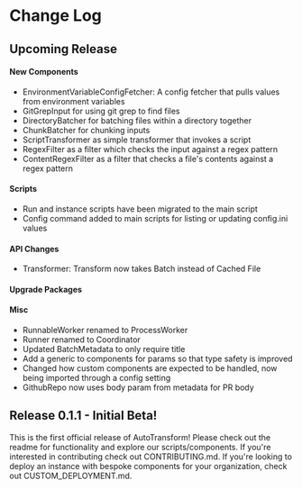 # Change Log

## Upcoming Release

#### New Components

 - EnvironmentVariableConfigFetcher: A config fetcher that pulls values from environment variables
 - GitGrepInput for using git grep to find files
 - DirectoryBatcher for batching files within a directory together
 - ChunkBatcher for chunking inputs
 - ScriptTransformer as simple transformer that invokes a script
 - RegexFilter as a filter which checks the input against a regex pattern
 - ContentRegexFilter as a filter that checks a file's contents against a regex pattern

#### Scripts

 - Run and instance scripts have been migrated to the main script
 - Config command added to main scripts for listing or updating config.ini values

#### API Changes

 - Transformer: Transform now takes Batch instead of Cached File

#### Upgrade Packages

#### Misc

- RunnableWorker renamed to ProcessWorker
- Runner renamed to Coordinator
- Updated BatchMetadata to only require title
- Add a generic to components for params so that type safety is improved
- Changed how custom components are expected to be handled, now being imported through a config setting
- GithubRepo now uses body param from metadata for PR body

## Release 0.1.1 - Initial Beta!

This is the first official release of AutoTransform! Please check out the readme for functionality and explore our scripts/components. If you're interested in contributing check out CONTRIBUTING.md. If you're looking to deploy an instance with bespoke components for your organization, check out CUSTOM_DEPLOYMENT.md.
